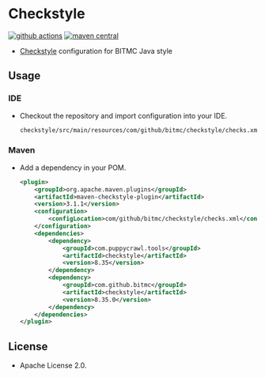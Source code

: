# Checkstyle

[![github actions](https://img.shields.io/badge/github_actions-checkstyle-brightgreen.svg)](https://github.com/bitmc/checkstyle/actions)
[![maven central](https://img.shields.io/badge/maven_central-checkstyle-blue.svg)](https://search.maven.org/artifact/com.github.bitmc/checkstyle)

* [Checkstyle](https://github.com/checkstyle/checkstyle) configuration for BITMC Java style

## Usage

### IDE

* Checkout the repository and import configuration into your IDE.
	```bash
	checkstyle/src/main/resources/com/github/bitmc/checkstyle/checks.xml
	```

### Maven

* Add a dependency in your POM.
	```xml
	<plugin>
		<groupId>org.apache.maven.plugins</groupId>
		<artifactId>maven-checkstyle-plugin</artifactId>
		<version>3.1.1</version>
		<configuration>
			<configLocation>com/github/bitmc/checkstyle/checks.xml</configLocation>
		</configuration>
		<dependencies>
			<dependency>
				<groupId>com.puppycrawl.tools</groupId>
				<artifactId>checkstyle</artifactId>
				<version>8.35</version>
			</dependency>
			<dependency>
				<groupId>com.github.bitmc</groupId>
				<artifactId>checkstyle</artifactId>
				<version>8.35.0</version>
			</dependency>
		</dependencies>
	</plugin>
	```

## License

* Apache License 2.0.
